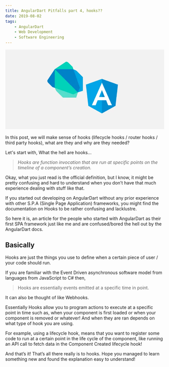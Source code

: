 ```yaml
---
title: AngularDart Pitfalls part 4, hooks??
date: 2019-08-02
tags:
    - AngularDart
    - Web Development
    - Software Engineering
---
```

![AngularDart](./1.webp)

In this post, we will make sense of hooks (lifecycle hooks / router hooks / third party hooks), what are they and why are they needed?

Let's start with, What the hell are hooks…

> *Hooks are function invocation that are run at specific points on the timeline of a component’s creation.*

Okay, what you just read is the official definition, but I know, it might be pretty confusing and hard to understand when you don’t have that much experience dealing with stuff like that.

If you started out developing on AngularDart without any prior experience with other S.P.A (Single Page Application) frameworks, you might find the documentation on Hooks to be rather confusing and lacklustre.

So here it is, an article for the people who started with AngularDart as their first SPA framework just like me and are confused/bored the hell out by the AngularDart docs.


## Basically
Hooks are just the things you use to define when a certain piece of user / your code should run.

If you are familiar with the Event Driven asynchronous software model from languages from JavaScript to C# then,

> Hooks are essentially events emitted at a specific time in point.

It can also be thought of like Webhooks.

Essentially Hooks allow you to program actions to execute at a specific point in time such as, when your component is first loaded or when your component is removed or whatever! And when they are ran depends on what type of hook you are using.

For example, using a lifecycle hook, means that you want to register some code to run at a certain point in the life cycle of the component, like running an API call to fetch data in the Component Created lifecycle hook!

And that’s it! That’s all there really is to hooks. Hope you managed to learn something new and found the explanation easy to understand!